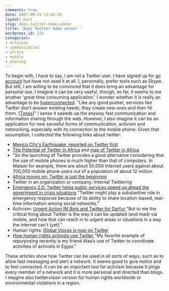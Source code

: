 ```yaml
---
comments: true
date: 2007-08-19 13:44:29
layout: post
slug: does-twitter-make-sense
title: 'Does Twitter make sense? '
wordpress_id: 125
categories:
- activism
- communication
- africa
- mobile
- sharing
---
```


To begin with, I have to say, I am not a Twitter user. I have signed up for [an account](http://twitter.com/ckreutz) but have not used it at all. I, personally, prefer tools such as Skype. But still, I am willing to be convinced that it does bring an advantage for personal use.  I imagine it can be very useful, though, so far, it seems to me another 'great time consuming application.'  I wonder whether it is really an advantage to be [hyperconnected](http://www.time.com/time/magazine/article/0,9171,1607260,00.html). "Like any good pusher, services like Twitter don’t answer existing needs; they create new ones and then fill them. ([Times](http://www.time.com/time/magazine/article/0,9171,1607260,00.html))" I sense it speeds up the anyway fast communication and information sharing through the web. However, I also imagine it can be an application for new senseful forms of communication, activism and networking, especially with its connection to the mobile phone.
Given that assumption, I collected the following links about twitter:




  * [Mexico City's Earthquake, reported on Twitter first](http://scobleizer.com/2007/04/12/mexico-city-earthquake-reported-on-twitter-first/)
  * [The Potential of Twitter in Africa](http://soyapi.blogspot.com/2007/03/potential-of-twitter-in-africa.html) and [map of Twitter in Africa
](http://twitterfacts.blogspot.com/2007/07/twitter-in-africa.html)
  * "So the launching of Twitter provides a good alternative considering that the use of mobile phones is much higher than that of computers. In Malawi for example, there are about 50,000 Internet users against about 700,000 mobile phone users out of a population of about 12 million.
  * [Africa moves on: Twitter is just the beginning](http://blog.web2fordev.net/2007/06/18/24/#comment-137)
  * Twitter in an organization or company: Internal Twittering
  * [Emergency 2.0: Twitter helps public services speed up ahead the government in crisis situations](http://stephensonstrategies.com/directory-of-major-blog-posts/boy-did-i-underestimate-twitters-value-in-a-disaster/)
"Twitter might play a substantive role in emergency response because of its ability to share location-based, real-time information among social networks."
  * Activism: [Urgent Action IM Bots and Twitter for Darfur
](http://internetartizans.co.uk/urgent_action_im_bots_and_twitter_for_darfur)"But to me the critical thing about Twitter is the way it can be updated (and read) via mobile, and how that can reach in to urgent areas or situations in a way the internet can't (yet)."
  * Human rights: [Global Voices is now on Twitter](http://www.globalvoicesonline.org/2007/04/03/global-voices-is-now-on-twitter/)
  * [How human rights activists use Twitter ](http://ethanzuckerman.com/blog/2007/05/18/never-thought-of-using-it-that-way/)
"My favorite example of repurposing recently is my friend Alaa’s use of Twitter to coordinate activities of activists in Egypt."


These articles show how Twitter can be used in all sorts of ways, such as to allow fast messaging and alert a network. It seems good to give notice and to feel connected. It can be an important tool for activism because it pings every member of a network and it is more personal and directed than blogs. I imagine also twittervision version for human rights worldwide or environmental violations in a region.
